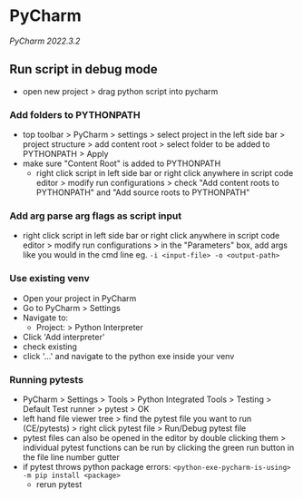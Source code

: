 # PyCharm

*PyCharm 2022.3.2*

## Run script in debug mode
- open new project > drag python script into pycharm

### Add folders to PYTHONPATH
- top toolbar > PyCharm > settings > select project in the left side bar > project structure > add content root > select folder to be added to PYTHONPATH > Apply
- make sure "Content Root" is added to PYTHONPATH
  - right click script in left side bar or right click anywhere in script code editor > modify run configurations > check "Add content roots to PYTHONPATH" and "Add source roots to PYTHONPATH"

### Add arg parse arg flags as script input
- right click script in left side bar or right click anywhere in script code editor > modify run configurations > in the "Parameters" box, add args like you would in the cmd line eg. `-i <input-file> -o <output-path>`

### Use existing venv
- Open your project in PyCharm
- Go to PyCharm > Settings
- Navigate to:
  - Project: <your project> > Python Interpreter
- Click 'Add interpreter'
- check existing
- click '...' and navigate to the python exe inside your venv

### Running pytests
- PyCharm > Settings > Tools > Python Integrated Tools > Testing > Default Test runner > pytest > OK
- left hand file viewer tree > find the pytest file you want to run (CE/pytests) > right click pytest file > Run/Debug pytest file
- pytest files can also be opened in the editor by double clicking them > individual pytest functions can be run by clicking the green run button in the file line number gutter
- if pytest throws python package errors:
  `<python-exe-pycharm-is-using> -m pip install <package>`
  - rerun pytest
